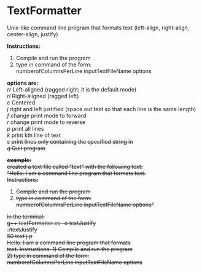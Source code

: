 TextFormatter
=============

Unix-like command line program that formats text (left-align, right-align, center-align, justify)

**Instructions:**  
1) Compile and run the program  
2) type in command of the form:  
numberofColumnsPerLine inputTextFileName options  

**options are:**  
*rr*     Left-aligned (ragged right; it is the default mode)  
*rl*     Right-aligned (ragged left)  
*c*      Centered  
*j*      right and left justified (space out text so that each line is the same length)  
*f*      change print mode to forward  
*r*      change print mode to reverse  
*p*      print all lines  
*k <k>*  print kth line of text  
*s <s>*  print lines only containing the specified string in <s>  
*q*      Quit program  

**example:**  
created a text file called "text" with the following text:  
"Hello. I am a command line program that formats text.  
Instructions:  
1) Compile and run the program  
2) type in command of the form:  
numberofColumnsPerLine inputTextFileName options"  


in the terminal:  
  g++ textFormatter.cc -o textJustify  
  ./textJustify  
  50 text j p  
  Hello.  I  am  a command line program that formats  
  text. Instructions: 1) Compile and run the program  
  2)     type    in    command    of    the    form:  
  numberofColumnsPerLine  inputTextFileName  options  

